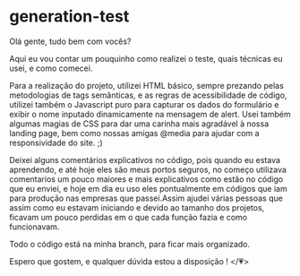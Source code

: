 # generation-test

Olá gente, tudo bem com vocês?  

Aqui eu vou contar um pouquinho como realizei o teste, quais técnicas eu usei, e como comecei.

Para a realização do projeto, utilizei HTML básico, sempre prezando pelas metodologias de tags semânticas, e as regras de acessibilidade de código, utilizei também o Javascript puro para capturar os dados do formulário e exibir o nome inputado dinamicamente na mensagem de alert. Usei também algumas magias de CSS para dar uma carinha mais agradável à nossa landing page, bem como nossas amigas @media para ajudar com a responsividade do site. ;)  

Deixei alguns comentários explicativos no código, pois quando eu estava aprendendo, e até hoje eles são meus portos seguros, no começo utilizava comentarios um pouco maiores e mais explicativos como estão no código que eu enviei, e hoje em dia eu uso eles pontualmente em códigos que iam para produção nas empresas que passei.Assim ajudei várias pessoas que assim como eu estavam iniciando e devido ao tamanho dos projetos, ficavam um pouco perdidas em o que cada função fazia e como funcionavam.  

Todo o código está na minha branch, para ficar mais organizado.

Espero que gostem, e qualquer dúvida estou a disposição ! </💗>
